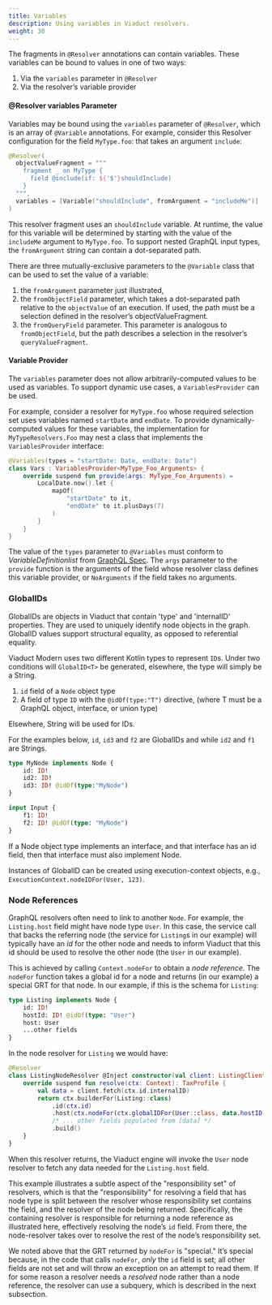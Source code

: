 ```yaml
---
title: Variables
description: Using variables in Viaduct resolvers.
weight: 30
---
```


The fragments in `@Resolver` annotations can contain variables.  These variables can be bound to values in one of two ways:

1. Via the `variables` parameter in `@Resolver`
2. Via the resolver’s variable provider

#### @Resolver variables Parameter

Variables may be bound using the `variables` parameter of `@Resolver`, which is an array of `@Variable` annotations.  For example, consider this Resolver configuration for the field `MyType.foo`: that takes an argument `include`:

```kotlin
@Resolver(
  objectValueFragment = """
    fragment _ on MyType {
      field @include(if: ${'$'}shouldInclude)
    }
  """,
  variables = [Variable("shouldInclude", fromArgument = "includeMe")]
)
```

This resolver fragment uses an `shouldInclude` variable. At runtime, the value for this variable will be determined by starting with the value of the `includeMe` argument to `MyType.foo`.  To support nested GraphQL input types, the `fromArgument` string can contain a dot-separated path.

There are three mutually-exclusive parameters to the `@Variable` class that can be used to set the value of a variable:

1. the `fromArgument` parameter just illustrated,
2. the `fromObjectField` parameter, which takes a dot-separated path relative to the `objectValue` of an execution.  If used, the path must be a selection defined in the resolver’s objectValueFragment.
3. the `fromQueryField` parameter. This parameter is analogous to `fromObjectField`, but the path describes a selection in the resolver’s `queryValueFragment`.

#### Variable Provider

The `variables` parameter does not allow arbitrarily-computed values to be used as variables.  To support dynamic use cases, a `VariablesProvider` can be used.

For example, consider a resolver for `MyType.foo` whose required selection set uses variables named `startDate` and `endDate`.  To provide dynamically-computed values for these variables, the implementation for `MyTypeResolvers.Foo` may nest a class that implements the `VariablesProvider` interface:

```kotlin
@Variables(types = "startDate: Date, endDate: Date")
class Vars : VariablesProvider<MyType_Foo_Arguments> {
    override suspend fun provide(args: MyType_Foo_Arguments) =
        LocalDate.now().let {
            mapOf(
                "startDate" to it,
                "endDate" to it.plusDays(7)
            )
        }
    }
}
```

The value of the `types` parameter to `@Variables` must conform to *VariableDefinitionlist* from [GraphQL Spec](https://spec.graphql.org/draft/#sec-Language.Variables). The `args` parameter to the `provide` function is the arguments of the field whose resolver class defines this variable provider, or `NoArguments` if the field takes no arguments.

### GlobalIDs

GlobalIDs are objects in Viaduct that contain 'type' and 'internalID' properties. They are used to uniquely identify node objects in the graph. GlobalID values support structural equality, as opposed to referential equality.

Viaduct Modern uses two different Kotlin types to represent `ID`s. Under two conditions will `GlobalID<T>` be generated, elsewhere, the type will simply be a String.

1. `id` field of a `Node` object type
2. A field of type `ID` with the `@idOf(type:"T")` directive, (where T must be a GraphQL object, interface, or union type)

Elsewhere, String will be used for IDs.

For the examples below, `id`, `id3` and `f2` are GlobalIDs and while `id2` and `f1` are Strings.

```graphql
type MyNode implements Node {
    id: ID!
    id2: ID!
    id3: ID! @idOf(type:"MyNode")
}

input Input {
    f1: ID!
    f2: ID! @idOf(type: "MyNode")
}
```

If a Node object type implements an interface, and that interface has an id field, then that interface must also implement Node.

Instances of GlobalID can be created using execution-context objects, e.g., `ExecutionContext.nodeIDFor(User, 123)`.

### Node References

GraphQL resolvers often need to link to another `Node`. For example, the `Listing.host` field might have node type `User`.  In this case, the service call that backs the referring node (the service for `Listing`s in our example) will typically have an *id* for the other node and needs to inform Viaduct that this id should be used to resolve the other node (the `User` in our example).

This is achieved by calling `Context.nodeFor` to obtain a *node reference.*  The `nodeFor` function takes a global id for a node and returns (in our example) a special GRT for that node.  In our example, if this is the schema for `Listing`:

```graphql
type Listing implements Node {
    id: ID!
    hostId: ID! @idOf(type: "User")
    host: User
    ...other fields
}
```

In the node resolver for `Listing` we would have:

```kotlin
@Resolver
class ListingNodeResolver @Inject constructor(val client: ListingClient) : NodeResolvers.Listing() {
    override suspend fun resolve(ctx: Context): TaxProfile {
        val data = client.fetch(ctx.id.internalID)
        return ctx.builderFor(Listing::class)
            .id(ctx.id)
            .host(ctx.nodeFor(ctx.globalIDFor(User::class, data.hostID)))
            /* ... other fields populated from [data] */
            .build()
    }
}
```

When this resolver returns, the Viaduct engine will invoke the `User` node resolver to fetch any data needed for the `Listing.host` field.

This example illustrates a subtle aspect of the "responsibility set" of resolvers, which is that the "responsibility" for resolving a field that has node type is split between the resolver whose responsibility set contains the field, and the resolver of the node being returned.  Specifically, the containing resolver is responsible for returning a node reference as illustrated here, effectively resolving the node’s `id` field.  From there, the node-resolver takes over to resolve the rest of the node’s responsibility set.

We noted above that the GRT returned by `nodeFor` is "special."  It’s special because, in the code that calls `nodeFor`, *only* the `id` field is set; all other fields are not set and will throw an exception on an attempt to read them.  If for some reason a resolver needs a *resolved* node rather than a node reference, the resolver can use a subquery, which is described in the next subsection.
